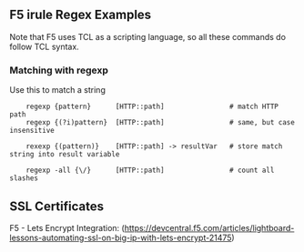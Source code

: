 ## F5 irule Regex Examples

Note that F5 uses TCL as a scripting language, so all these commands do follow TCL syntax.

### Matching with regexp

Use this to match a string 
```
    regexp {pattern}      [HTTP::path]                # match HTTP path
    regexp {(?i)pattern}  [HTTP::path]                # same, but case insensitive
    
    rexexp {(pattern)}    [HTTP::path] -> resultVar   # store match string into result variable
    
    regexp -all {\/}      [HTTP::path]                # count all slashes
```

## SSL Certificates

F5 - Lets Encrypt Integration: (https://devcentral.f5.com/articles/lightboard-lessons-automating-ssl-on-big-ip-with-lets-encrypt-21475)
